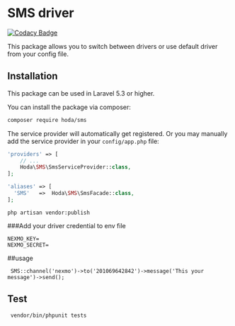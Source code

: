 # SMS driver

[![Codacy Badge](https://api.codacy.com/project/badge/Grade/1aba7f28f3f64c59b5d9888f6f33119b)](https://app.codacy.com/gh/hodaa/sms-driver?utm_source=github.com&utm_medium=referral&utm_content=hodaa/sms-driver&utm_campaign=Badge_Grade)

This package allows you to switch between drivers or use default driver from your config file.
## Installation

This package can be used in Laravel 5.3 or higher.

You can install the package via composer:

``` bash
composer require hoda/sms
```

The service provider will automatically get registered. Or you may manually add the service provider in your `config/app.php` file:

```php
'providers' => [
    // ...
    Hoda\SMS\SmsServiceProvider::class,
];

'aliases' => [
  'SMS'   =>  Hoda\SMS\SmsFacade::class,
];
```

```shell
php artisan vendor:publish
```

###Add your driver credential to env file 

``` 
NEXMO_KEY=
NEXMO_SECRET=
``` 

##usage
```
 SMS::channel('nexmo')->to('201069642842')->message('This your message')->send();
```

## Test
```
 vendor/bin/phpunit tests
```
